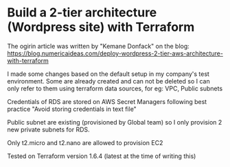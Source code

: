# Build a 2-tier architecture (Wordpress site) with Terraform
The ogirin article was written by "Kemane Donfack" on the blog: https://blog.numericaideas.com/deploy-wordpress-2-tier-aws-architecture-with-terraform

I made some changes based on the default setup in my company's test environment. Some are already created and can not be deleted so I can only refer to them using terraform data sources, for eg: VPC, Public subnets

Credentials of RDS are stored on AWS Secret Managers following best practice "Avoid storing credentials in text file"

Public subnet are existing (provisioned by Global team) so I only provision 2 new private subnets for RDS.

Only t2.micro and t2.nano are allowed to provision EC2

Tested on Terraform version 1.6.4 (latest at the time of writing this)



